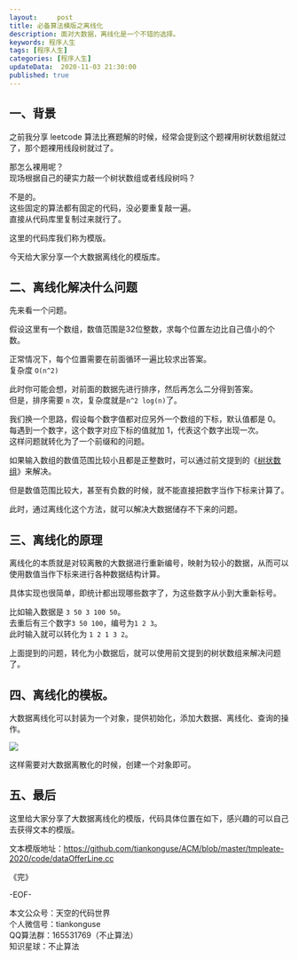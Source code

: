 ```yaml
---   
layout:     post  
title: 必备算法模版之离线化  
description: 面对大数据，离线化是一个不错的选择。  
keywords: 程序人生  
tags: [程序人生]    
categories: [程序人生]  
updateData:  2020-11-03 21:30:00  
published: true  
---  
```



## 一、背景  


之前我分享 leetcode 算法比赛题解的时候，经常会提到这个题裸用树状数组就过了，那个题裸用线段树就过了。  


那怎么裸用呢？  
现场根据自己的硬实力敲一个树状数组或者线段树吗？  


不是的。  
这些固定的算法都有固定的代码，没必要重复敲一遍。  
直接从代码库里复制过来就行了。  


这里的代码库我们称为模版。  


今天给大家分享一个大数据离线化的模版库。  


## 二、离线化解决什么问题  


先来看一个问题。  


假设这里有一个数组，数值范围是32位整数，求每个位置左边比自己值小的个数。  


正常情况下，每个位置需要在前面循环一遍比较求出答案。  
复杂度 `O(n^2)`  


此时你可能会想，对前面的数据先进行排序，然后再怎么二分得到答案。  
但是，排序需要 `n` 次，复杂度就是`n^2 log(n)`了。  


我们换一个思路，假设每个数字值都对应另外一个数组的下标，默认值都是 0。  
每遇到一个数字，这个数字对应下标的值就加 1，代表这个数字出现一次。  
这样问题就转化为了一个前缀和的问题。  


如果输入数组的数值范围比较小且都是正整数时，可以通过前文提到的《[树状数组](https://mp.weixin.qq.com/s/pIzfukAJH95_jTjYum_GbA)》来解决。  


但是数值范围比较大，甚至有负数的时候，就不能直接把数字当作下标来计算了。  


此时，通过离线化这个方法，就可以解决大数据储存不下来的问题。  


## 三、离线化的原理  


离线化的本质就是对较离散的大数据进行重新编号，映射为较小的数据，从而可以使用数值当作下标来进行各种数据结构计算。  


具体实现也很简单，即统计都出现哪些数字了，为这些数字从小到大重新标号。  


比如输入数据是 `3 50 3 100 50`。  
去重后有三个数字`3 50 100`，编号为`1 2 3`。  
此时输入就可以转化为 `1 2 1 3 2`。  


上面提到的问题，转化为小数据后，就可以使用前文提到的树状数组来解决问题了。  


## 四、离线化的模板。



大数据离线化可以封装为一个对象，提供初始化，添加大数据、离线化、查询的操作。  



![](http://res2020.tiankonguse.com/images/2020/11/03/001.png)  


这样需要对大数据离散化的时候，创建一个对象即可。  


## 五、最后  


这里给大家分享了大数据离线化的模版，代码具体位置在如下，感兴趣的可以自己去获得文本的模版。  


文本模版地址：https://github.com/tiankonguse/ACM/blob/master/tmpleate-2020/code/dataOfferLine.cc  



《完》  


-EOF-  



本文公众号：天空的代码世界  
个人微信号：tiankonguse  
QQ算法群：165531769（不止算法）  
知识星球：不止算法  

